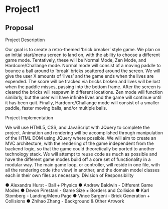 # Project1
## Proposal

Project Description

  Our goal is to create a retro-themed ‘brick breaker’ style game. We plan on an initial
start/menu screen to land on, with the ability to choose a different game mode. Tentatively,
these will be Normal Mode, Zen Mode, and Hardcore/Challange mode. Normal mode will
consist of a moving paddle to bounce a ball around to ‘break’ bricks scattered around the
screen. We will give the user X amounts of ‘lives’ and the game ends when the lives are
expended. The score will be tracked via bricks broken and lives will be lost when the paddle
misses, passing into the bottom frame. After the screen is cleared the bricks will respawn in
different locations. Zen mode will function similarly, but the user will have infinite lives and
the game will continue until it has been quit. Finally, Hardcore/Challange mode will consist of
a smaller paddle, faster moving balls, and/or multiple balls.


Project Implementation

  We will use HTML5, CSS, and JavaScript with JQuery to complete the project.
Animation and rendering will be accomplished through manipulation of the HTML DOM using
JQuery where possible. We will aim to create an MVC architecture, with the rendering of the
game independent from the backend logic, so that the game could theoretically be ported to
another technology stack. We will attempt to reuse code as much as possible and have the
different game modes build off a core set of functionality in a modular way. The main game
loop, or controller, will reside in one file, with all the rendering code (the view) in another, and
the domain model classes each in their own files as necessary.
Division of Responsibility


● Alexandra Hurst - Ball + Physics
● Andrew Baldwin - Different Game Modes
● Devon Pirestani - Game Size + Borders and Collision
● Karl Stomberg - Landing/Menu Page
● Vince Sargeni - Brick Generation + Collisions
● Zhihao Zhang - Background & Other Artwork
